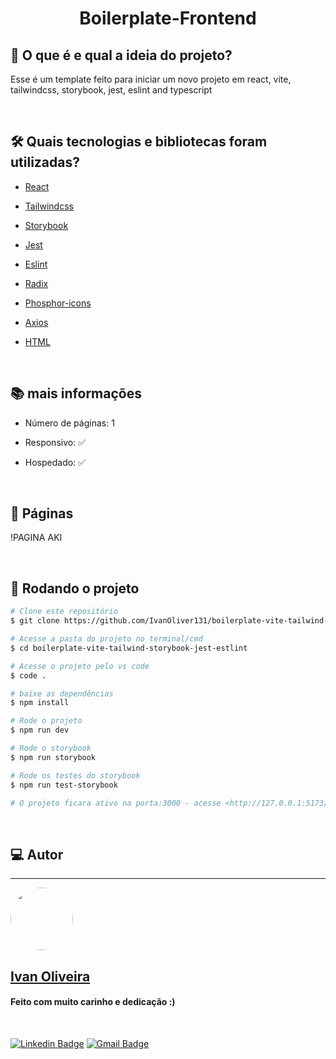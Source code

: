 <h1 align="center"> 
	Boilerplate-Frontend
</h1>

## 💭 O que é e qual a ideia do projeto?

Esse é um template feito para iniciar um novo projeto em react, vite, tailwindcss, storybook, jest, eslint and typescript

<br>

## 🛠 Quais tecnologias e bibliotecas foram utilizadas?

- [React](https://pt-br.reactjs.org/)

- [Tailwindcss](https://tailwindcss.com/)

- [Storybook](https://storybook.js.org/)

- [Jest](https://jestjs.io/docs/tutorial-react/)

- [Eslint](https://eslint.org/)

- [Radix](https://www.radix-ui.com/)

- [Phosphor-icons](https://phosphoricons.com/)

- [Axios](https://axios-http.com/ptbr/)

- [HTML](https://developer.mozilla.org/pt-BR/docs/Web/HTML)

<br>

## 📚 mais informações

- Número de páginas: 1

- Responsivo: ✅

- Hospedado: ✅

<br>

## 📝 Páginas

!PAGINA AKI

<br>

## 🎲 Rodando o projeto

```bash
# Clone este repositório
$ git clone https://github.com/IvanOliver131/boilerplate-vite-tailwind-storybook-jest-estlint.git

# Acesse a pasta do projeto no terminal/cmd
$ cd boilerplate-vite-tailwind-storybook-jest-estlint

# Acesse o projeto pelo vs code
$ code .

# baixe as dependências
$ npm install

# Rode o projeto
$ npm run dev

# Rode o storybook
$ npm run storybook

# Rode os testes do storybook
$ npm run test-storybook

# O projeto ficara ativo na porta:3000 - acesse <http://127.0.0.1:5173/>
```

<br>

## 💻 Autor

---

<a href="https://www.linkedin.com/in/ivan-oliveira-112048200/">
 <img style="border-radius: 50%;" src="https://github.com/IvanOliver131.png" width="100px;" alt=""/>
 <br>
 <h2><b>Ivan Oliveira</b></h2></a>

<h4> Feito com muito carinho e dedicação :) </h4>

<br>

[![Linkedin Badge](https://img.shields.io/badge/-caio%20vinícius-blue?style=flat-square&logo=Linkedin&logoColor=white&link=https://www.linkedin.com/in/tgmarinho/)](https://www.linkedin.com/in/caio-vin%C3%ADcius-87a761200/)
[![Gmail Badge](https://img.shields.io/badge/-caio1525pereira@gmail.com-c14438?style=flat-square&logo=Gmail&logoColor=white&link=mailto:caio1525pereira@gmail.com)](mailto:caio1525pereira@gmail.com)
